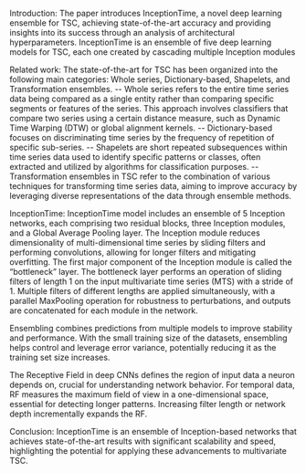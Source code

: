 Introduction:
The paper introduces InceptionTime, a novel deep learning ensemble for TSC, achieving state-of-the-art accuracy and providing insights into its success through an analysis of architectural hyperparameters.
InceptionTime is an ensemble of five deep learning models for TSC, each one created by cascading multiple Inception modules


Related work:
The state-of-the-art for TSC has been organized into the following main categories: Whole series, Dictionary-based, Shapelets, and Transformation ensembles. 
-- Whole series refers to the entire time series data being compared as a single entity rather than comparing specific segments or features of the series. This approach involves classifiers that compare two series using a certain distance measure, such as Dynamic Time Warping (DTW) or global alignment kernels. 
-- Dictionary-based focuses on discriminating time series by the frequency of repetition of specific sub-series.
-- Shapelets are short repeated subsequences within time series data used to identify specific patterns or classes, often extracted and utilized by algorithms for classification purposes.
-- Transformation ensembles in TSC refer to the combination of various techniques for transforming time series data, aiming to improve accuracy by leveraging diverse representations of the data through ensemble methods.


InceptionTime:
InceptionTime model includes an ensemble of 5 Inception networks, each comprising two residual blocks, three Inception modules, and a Global Average Pooling layer.
The Inception module reduces dimensionality of multi-dimensional time series by sliding filters and performing convolutions, allowing for longer filters and mitigating overfitting. 
The first major component of the Inception module is called the “bottleneck” layer. The bottleneck layer performs an operation of sliding filters of length 1 on the input multivariate time series (MTS) with a stride of 1.
Multiple filters of different lengths are applied simultaneously, with a parallel MaxPooling operation for robustness to perturbations, and outputs are concatenated for each module in the network.

Ensembling combines predictions from multiple models to improve stability and performance. 
With the small training size of the datasets, ensembling helps control and leverage error variance, potentially reducing it as the training set size increases.

The Receptive Field in deep CNNs defines the region of input data a neuron depends on, crucial for understanding network behavior. For temporal data, RF measures the maximum field of view in a one-dimensional space, essential for detecting longer patterns. Increasing filter length or network depth incrementally expands the RF.



Conclusion:
InceptionTime is an ensemble of Inception-based networks that achieves state-of-the-art results with significant scalability and speed, highlighting the potential for applying these advancements to multivariate TSC.
